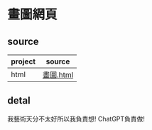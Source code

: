 # 畫圖網頁

## source
| project | source |
| --- | --- |
| html |[畫圖.html](https://rafu2102.github.io/wp/js/hw9/draw.html)|

## detal
我藝術天分不太好所以我負責想!
ChatGPT負責做!